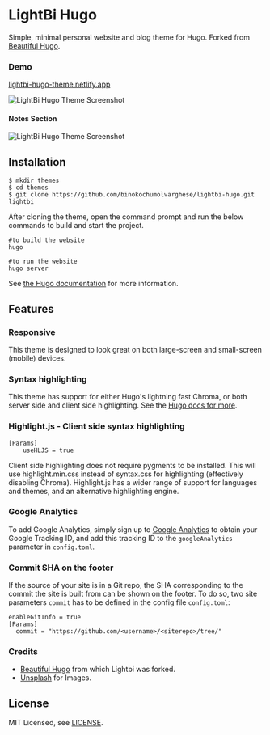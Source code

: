 # LightBi Hugo 

Simple, minimal personal website and blog theme for Hugo. Forked from [Beautiful Hugo](https://github.com/halogenica/beautifulhugo).

### Demo

[lightbi-hugo-theme.netlify.app](https://lightbi-hugo-theme.netlify.app/)


![LightBi Hugo Theme Screenshot](https://github.com/binokochumolvarghese/lightbi-hugo/blob/master/screenshots/lightbi-home-ss.png)

#### Notes Section
![LightBi Hugo Theme Screenshot](https://github.com/binokochumolvarghese/lightbi-hugo/blob/master/screenshots/lightbi-notes-ss.png)

## Installation

    $ mkdir themes
    $ cd themes
    $ git clone https://github.com/binokochumolvarghese/lightbi-hugo.git lightbi

After cloning the theme, open the command prompt and run the below commands to build and start the project.
```
#to build the website
hugo

#to run the website
hugo server
```   

See [the Hugo documentation](https://gohugo.io/themes/installing/) for more information.

## Features

### Responsive

This theme is designed to look great on both large-screen and small-screen (mobile) devices.

### Syntax highlighting

This theme has support for either Hugo's lightning fast Chroma, or both server side and client side highlighting. See the [Hugo docs for more](https://gohugo.io/content-management/syntax-highlighting/).

### Highlight.js - Client side syntax highlighting
```
[Params]
    useHLJS = true
```
Client side highlighting does not require pygments to be installed. This will use highlight.min.css instead of syntax.css for highlighting (effectively disabling Chroma). Highlight.js has a wider range of support for languages and themes, and an alternative highlighting engine.

### Google Analytics

To add Google Analytics, simply sign up to [Google Analytics](https://www.google.com/analytics/) to obtain your Google Tracking ID, and add this tracking ID to the `googleAnalytics` parameter in `config.toml`.

### Commit SHA on the footer

If the source of your site is in a Git repo, the SHA corresponding to the commit the site is built from can be shown on the footer. To do so, two site parameters `commit` has to be defined in the config file `config.toml`:

```
enableGitInfo = true
[Params]
  commit = "https://github.com/<username>/<siterepo>/tree/"
```

### Credits

- [Beautiful Hugo](https://github.com/halogenica/beautifulhugo) from which Lightbi was forked.
- [Unsplash](https://unsplash.com/) for Images.


## License

MIT Licensed, see [LICENSE](https://github.com/binokochumolvarghese/lightbi-hugo/blob/master/LICENSE).

